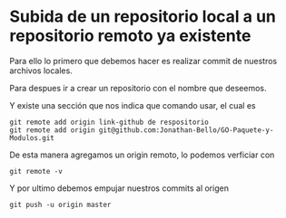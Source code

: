 # Subida de un repositorio local a un repositorio remoto ya existente

Para ello lo primero que debemos hacer es realizar commit de nuestros archivos locales.

Para despues ir a crear un repositorio con el nombre que deseemos.

Y existe una sección que nos indica que comando usar, el cual es

    git remote add origin link-github de respositorio
    git remote add origin git@github.com:Jonathan-Bello/GO-Paquete-y-Modulos.git

De esta manera agregamos un origin remoto, lo podemos verficiar con

    git remote -v

Y por ultimo debemos empujar nuestros commits al origen

    git push -u origin master
